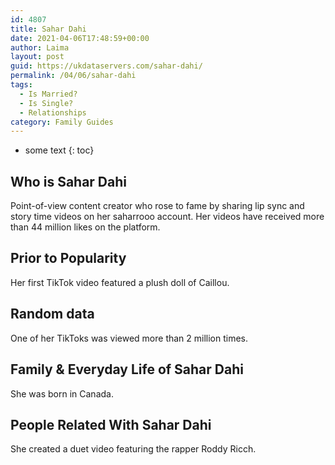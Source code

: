 ```yaml
---
id: 4807
title: Sahar Dahi
date: 2021-04-06T17:48:59+00:00
author: Laima
layout: post
guid: https://ukdataservers.com/sahar-dahi/
permalink: /04/06/sahar-dahi
tags:
  - Is Married?
  - Is Single?
  - Relationships
category: Family Guides
---
```


* some text
{: toc}


## Who is Sahar Dahi
                  
                  
                  
Point-of-view content creator who rose to fame by sharing lip sync and story time videos on her saharrooo account. Her videos have received more than 44 million likes on the platform.
                  
              
            
              
            
                
                
                
## Prior to Popularity
                  
                  
                  
Her first TikTok video featured a plush doll of Caillou.
                  
              
            
              
            
                
                
                
## Random data
                  
                  
                  
One of her TikToks was viewed more than 2 million times. 
                  
              
            
              
            
                
                
                
## Family & Everyday Life of Sahar Dahi
                  
                  
                  
She was born in Canada. 
                  
              
            
              
            
                
                
                
## People Related With Sahar Dahi
                  
                  
                  
She created a duet video featuring the rapper Roddy Ricch. 
                  
              
            
              
            
                
              
            
              
              
            
            
              
            
          
          
          